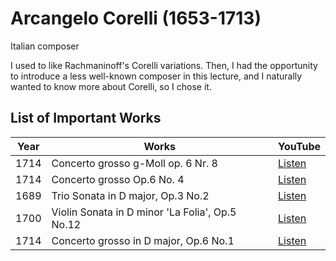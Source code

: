 # Arcangelo Corelli (1653-1713)

Italian composer

I used to like Rachmaninoff's Corelli variations. Then, I had the opportunity to introduce a less well-known composer in this lecture, and I naturally wanted to know more about Corelli, so I chose it.

## List of Important Works

| Year | Works | YouTube |
| ---- | ----- | ------- |
| 1714 | Concerto grosso g-Moll op. 6 Nr. 8 | [Listen](https://youtu.be/e68h3Qwm2OA?si=dFQh-q0p_usD4cYR) |
| 1714 | Concerto grosso Op.6 No. 4 | [Listen](https://youtu.be/3smZkpqXYHs?si=2jMfp9sKRogMjwbY) |
| 1689 | Trio Sonata in D major, Op.3 No.2 | [Listen](https://youtu.be/CwJRzYv6HNI?si=nBs1Is2bhpD5a67c) |
| 1700 | Violin Sonata in D minor 'La Folia', Op.5 No.12 | [Listen](https://youtu.be/VBJxHUTzcs0?si=p4RnCYt4wvjH8XgP) |
| 1714 | Concerto grosso in D major, Op.6 No.1 |[Listen](https://youtu.be/7aG8FOnAJE4?si=VCW_2MgmdjMIDkY-)|
